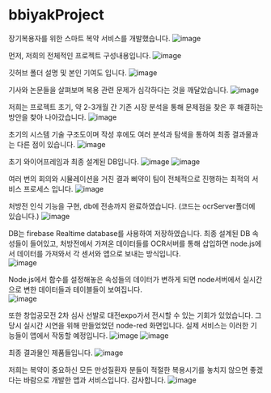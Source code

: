 # bbiyakProject
장기복용자를 위한 스마트 복약 서비스를 개발했습니다.
![image](https://github.com/sowon61/bbiyakProject/assets/115778827/4211d8e8-8220-4cf3-9073-edcd0aa96a90)

먼저, 저희의 전체적인 프로젝트 구성내용입니다.
![image](https://github.com/sowon61/bbiyakProject/assets/115778827/afd46b83-7812-40ba-9e8f-949a002d62b3)

깃허브 폴더 설명 및 본인 기여도 입니다.
![image](https://github.com/sowon61/bbiyakProject/assets/115778827/21a62daf-b88f-4251-9a84-0a665f86d07b)

기사와 논문들을 살펴보며 복용 관련 문제가 심각하다는 것을 깨달았습니다.
![image](https://github.com/sowon61/bbiyakProject/assets/115778827/6c82620b-293b-4b3e-9ac0-6f7c9b63fead)

저희는 프로젝트 초기, 약 2-3개월 간 기존 시장 분석을 통해 문제점을 찾은 후 해결하는 방안을 찾아 나아갔습니다. 
![image](https://github.com/sowon61/bbiyakProject/assets/115778827/177faffa-2c46-41e4-b9a5-908a7bdd3106)

초기의 시스템 기술 구조도이며 작성 후에도 여러 분석과 탐색을 통하여 최종 결과물과는 다른 점이 있습니다. 
![image](https://github.com/sowon61/bbiyakProject/assets/115778827/06d5a6d6-b1fc-4f6a-bcf2-3b3c25556263)

초기 와이어프레임과 최종 설계된 DB입니다.
![image](https://github.com/sowon61/bbiyakProject/assets/115778827/bf1f216b-3c99-41fe-8acf-c3dbf412777a)
![image](https://github.com/sowon61/bbiyakProject/assets/115778827/715455de-adbe-4d70-b8ea-07072a0ed683)

여러 번의 회의와 시뮬레이션을 거친 결과 삐약이 팀이 전체적으로 진행하는 최적의 서비스 프로세스 입니다. 
![image](https://github.com/sowon61/bbiyakProject/assets/115778827/0ced3b2c-26fd-4355-83af-0ead9c56c229)

처방전 인식 기능을 구현, db에 전송까지 완료하였습니다. (코드는 ocrServer폴더에 있습니다.)
![image](https://github.com/sowon61/bbiyakProject/assets/115778827/5e1a64da-c5c4-4790-89f6-fa470ce3bf53)

DB는 firebase Realtime database를 사용하여 저장하였습니다. 최종 설계된 DB 속성들이 들어있고, 처방전에서 가져온 데이터들를 OCR서버를 통해 삽입하면 node.js에서 데이터를 가져와서 각 센서와 앱으로 보내는 방식입니다.  
![image](https://github.com/sowon61/bbiyakProject/assets/115778827/b2af33fc-8aa3-4395-aeba-199a595193bf)

Node.js에서 함수를 설정해놓은 속성들의 데이터가 변하게 되면 node서버에서 실시간으로 변한 데이터들과 테이블들이 보여집니다.  
![image](https://github.com/sowon61/bbiyakProject/assets/115778827/6735f2ad-aa01-44de-8b65-7c9fbd8484a9)

또한 창업공모전 2차 심사 선발로 대전expo가서 전시할 수 있는 기회가 있었습니다. 그 당시 실시간 시연을 위해 만들었었던 node-red 화면입니다. 실제 서비스는 이러한 기능들이 앱에서 작동할 예정입니다. 
![image](https://github.com/sowon61/bbiyakProject/assets/115778827/f96a86e6-f62b-404f-ba54-9a9d89c8aab7)
![image](https://github.com/sowon61/bbiyakProject/assets/115778827/a1311b6a-1942-4140-a2c7-bb32805421ed)

최종 결과물인 제품들입니다. 
![image](https://github.com/sowon61/bbiyakProject/assets/115778827/15f65a05-21fd-4a0b-95a1-4eb376a5ea8a)

저희는 복약이 중요하신 모든 만성질환자 분들이 적절한 복용시기를 놓치지 않으면 좋겠다는 바람으로 개발한 앱과 서비스입니다. 감사합니다.
![image](https://github.com/sowon61/bbiyakProject/assets/115778827/e5f3c3bb-1f6d-4aef-bd93-465207966d71)

